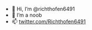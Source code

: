 - 👋 Hi, I’m @richthofen6491
- 👀 I’m a noob
- 📫 [twitter.com/Richthofen6491](https://twitter.com/Richthofen6491)
<!---
richthofen6491/richthofen6491 is a ✨ special ✨ repository because its `README.md` (this file) appears on your GitHub profile.
You can click the Preview link to take a look at your changes.
--->
